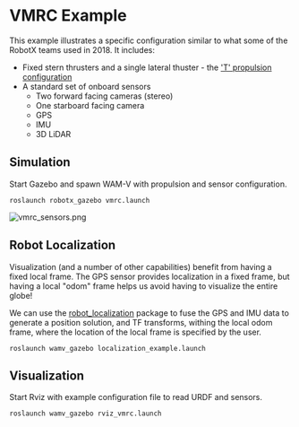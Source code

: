 # VMRC Example #

This example illustrates a specific configuration similar to what some of the RobotX teams used in 2018.  It includes:

* Fixed stern thrusters and a single lateral thuster - the ['T' propulsion configuration](https://bitbucket.org/osrf/vmrc/wiki/tutorials/PropulsionConfiguration)
* A standard set of onboard sensors
  * Two forward facing cameras (stereo)
  * One starboard facing camera
  * GPS
  * IMU
  * 3D LiDAR

## Simulation

Start Gazebo and spawn WAM-V with propulsion and sensor configuration.

```
roslaunch robotx_gazebo vmrc.launch 
```

![vmrc_sensors.png](https://bitbucket.org/repo/BgXLzgM/images/159286262-vmrc_sensors.png)

## Robot Localization

Visualization (and a number of other capabilities) benefit from having a fixed local frame.  The GPS sensor provides localization in a fixed frame, but having a local "odom" frame helps us avoid having to visualize the entire globe!

We can use the [robot_localization](http://wiki.ros.org/robot_localization) package to fuse the GPS and IMU data to generate a position solution, and TF transforms, withing the local odom frame, where the location of the local frame is specified by the user.  

```
roslaunch wamv_gazebo localization_example.launch
```

## Visualization

Start Rviz with example configuration file to read URDF and sensors.

```
roslaunch wamv_gazebo rviz_vmrc.launch 
```